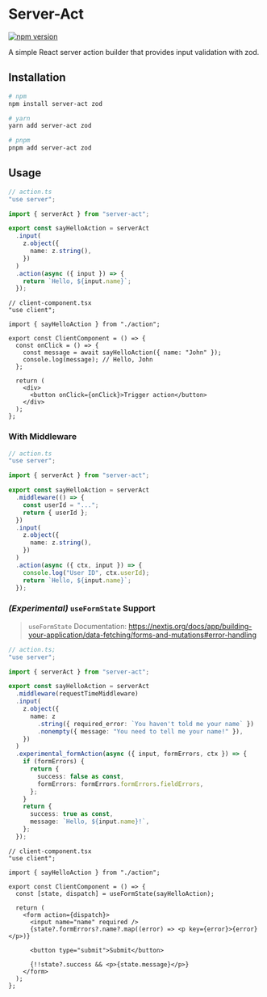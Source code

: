 # Server-Act

[![npm version](https://badge.fury.io/js/server-act.svg)](https://badge.fury.io/js/server-act)

A simple React server action builder that provides input validation with zod.

## Installation

```bash
# npm
npm install server-act zod

# yarn
yarn add server-act zod

# pnpm
pnpm add server-act zod
```

## Usage

```ts
// action.ts
"use server";

import { serverAct } from "server-act";

export const sayHelloAction = serverAct
  .input(
    z.object({
      name: z.string(),
    })
  )
  .action(async ({ input }) => {
    return `Hello, ${input.name}`;
  });
```

```tsx
// client-component.tsx
"use client";

import { sayHelloAction } from "./action";

export const ClientComponent = () => {
  const onClick = () => {
    const message = await sayHelloAction({ name: "John" });
    console.log(message); // Hello, John
  };

  return (
    <div>
      <button onClick={onClick}>Trigger action</button>
    </div>
  );
};
```

### With Middleware

```ts
// action.ts
"use server";

import { serverAct } from "server-act";

export const sayHelloAction = serverAct
  .middleware(() => {
    const userId = "...";
    return { userId };
  })
  .input(
    z.object({
      name: z.string(),
    })
  )
  .action(async ({ ctx, input }) => {
    console.log("User ID", ctx.userId);
    return `Hello, ${input.name}`;
  });
```

### _(Experimental)_ `useFormState` Support

> `useFormState` Documentation: https://nextjs.org/docs/app/building-your-application/data-fetching/forms-and-mutations#error-handling

```ts
// action.ts;
"use server";

import { serverAct } from "server-act";

export const sayHelloAction = serverAct
  .middleware(requestTimeMiddleware)
  .input(
    z.object({
      name: z
        .string({ required_error: `You haven't told me your name` })
        .nonempty({ message: "You need to tell me your name!" }),
    })
  )
  .experimental_formAction(async ({ input, formErrors, ctx }) => {
    if (formErrors) {
      return {
        success: false as const,
        formErrors: formErrors.formErrors.fieldErrors,
      };
    }
    return {
      success: true as const,
      message: `Hello, ${input.name}!`,
    };
  });
```

```tsx
// client-component.tsx
"use client";

import { sayHelloAction } from "./action";

export const ClientComponent = () => {
  const [state, dispatch] = useFormState(sayHelloAction);

  return (
    <form action={dispatch}>
      <input name="name" required />
      {state?.formErrors?.name?.map((error) => <p key={error}>{error}</p>)}

      <button type="submit">Submit</button>

      {!!state?.success && <p>{state.message}</p>}
    </form>
  );
};
```
